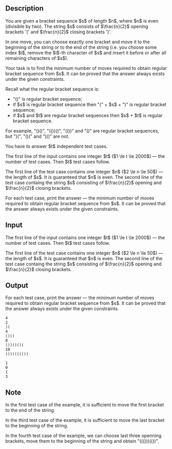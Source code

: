 ## Description

<div><p>You are given a bracket sequence $s$ of length $n$, where $n$ is even (divisible by two). The string $s$ consists of $\frac{n}{2}$ opening brackets '<span class="tex-font-style-tt">(</span>' and $\frac{n}{2}$ closing brackets '<span class="tex-font-style-tt">)</span>'.</p><p>In one move, you can choose <span class="tex-font-style-bf">exactly one bracket</span> and move it to the beginning of the string or to the end of the string (i.e. you choose some index $i$, remove the $i$-th character of $s$ and insert it before or after all remaining characters of $s$).</p><p>Your task is to find the minimum number of moves required to obtain <span class="tex-font-style-bf">regular bracket sequence</span> from $s$. It can be proved that the answer always exists under the given constraints.</p><p>Recall what the regular bracket sequence is:</p><ul> <li> "<span class="tex-font-style-tt">()</span>" is regular bracket sequence; </li><li> if $s$ is regular bracket sequence then "<span class="tex-font-style-tt">(</span>" + $s$ + "<span class="tex-font-style-tt">)</span>" is regular bracket sequence; </li><li> if $s$ and $t$ are regular bracket sequences then $s$ + $t$ is regular bracket sequence. </li></ul><p>For example, "<span class="tex-font-style-tt">()()</span>", "<span class="tex-font-style-tt">(())()</span>", "<span class="tex-font-style-tt">(())</span>" and "<span class="tex-font-style-tt">()</span>" are regular bracket sequences, but "<span class="tex-font-style-tt">)(</span>", "<span class="tex-font-style-tt">()(</span>" and "<span class="tex-font-style-tt">)))</span>" are not.</p><p>You have to answer $t$ independent test cases.</p></div><div class="input-specification"><p>The first line of the input contains one integer $t$ ($1 \le t \le 2000$) — the number of test cases. Then $t$ test cases follow.</p><p>The first line of the test case contains one integer $n$ ($2 \le n \le 50$) — the length of $s$. It is guaranteed that $n$ is even. The second line of the test case containg the string $s$ consisting of $\frac{n}{2}$ opening and $\frac{n}{2}$ closing brackets.</p></div><div class="output-specification"><p>For each test case, print the answer — the minimum number of moves required to obtain <span class="tex-font-style-bf">regular bracket sequence</span> from $s$. It can be proved that the answer always exists under the given constraints.</p></div>

## Input

<p>The first line of the input contains one integer $t$ ($1 \le t \le 2000$) — the number of test cases. Then $t$ test cases follow.</p><p>The first line of the test case contains one integer $n$ ($2 \le n \le 50$) — the length of $s$. It is guaranteed that $n$ is even. The second line of the test case containg the string $s$ consisting of $\frac{n}{2}$ opening and $\frac{n}{2}$ closing brackets.</p>

## Output

<p>For each test case, print the answer — the minimum number of moves required to obtain <span class="tex-font-style-bf">regular bracket sequence</span> from $s$. It can be proved that the answer always exists under the given constraints.</p>





```input1
4
2
)(
4
()()
8
())()()(
10
)))((((())
```




```output1
1
0
1
3
```



## Note

<p>In the first test case of the example, it is sufficient to move the first bracket to the end of the string.</p><p>In the third test case of the example, it is sufficient to move the last bracket to the beginning of the string.</p><p>In the fourth test case of the example, we can choose last three openning brackets, move them to the beginning of the string and obtain "<span class="tex-font-style-tt">((()))(())</span>".</p>
